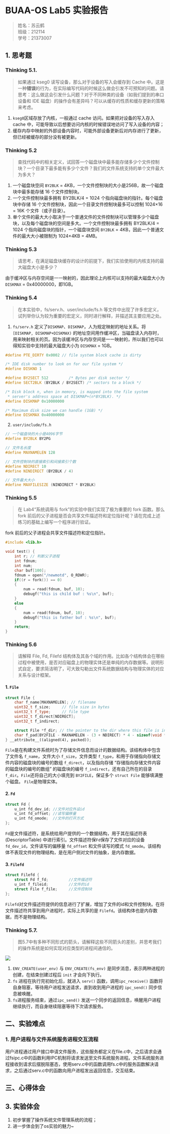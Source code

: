 # BUAA-OS Lab5 实验报告

> 姓名：苏云鹤  
> 班级：212114  
> 学号：21373007  

## 1. 思考题

### Thinking 5.1. 
> 如果通过 kseg0 读写设备，那么对于设备的写入会缓存到 Cache 中。这是一种**错误**的行为，在实际编写代码的时候这么做会引发不可预知的问题。请思考：这么做这会引发什么问题？对于不同种类的设备（如我们提到的串口设备和 IDE 磁盘）的操作会有差异吗？可以从缓存的性质和缓存更新的策略来考虑。

1. `kseg0`区域存放了内核，一般通过 cache 访问。如果把对设备的写入存入 cache 中，可能导致以后想要访问内核的时候错误地访问了写入设备的内容；
2. 缓存内存中映射的外部设备内容时，可能外部设备更新后对内存进⾏了更新，但已经被缓存的部分没有被更新。

### Thinking 5.2 
> 查找代码中的相关定义，试回答一个磁盘块中最多能存储多少个文件控制块？一个目录下最多能有多少个文件？我们的文件系统支持的单个文件最大为多大？ 
 
 1. 一个磁盘块空间 `BY2BLK` = 4KB，⼀个文件控制块的大小是256B，故一个磁盘块中最多能存储 16 个文件控制块。
 2. 一个文件控制块最多拥有 BY2BLK/4 = 1024 个指向磁盘块的指针。每个磁盘块中存储 16 个文件控制块，因此一个目录文件控制块最多可以控制 1024×16 = 16K 个文件（或子目录）。
 3. 单个文件的最大大小取决于一个普通文件的文件控制块可以管理多少个磁盘块，以及每个磁盘块的空间是多大。一个文件控制块最多拥有 BY2BLK/4 = 1024 个指向磁盘块的指针，一个磁盘块空间 `BY2BLK` = 4KB，因此一个普通文件的最大大小被限制为 1024×4KB = 4MB。
   
### Thinking 5.3 
> 请思考，在满足磁盘块缓存的设计的前提下，我们实验使用的内核支持的最大磁盘大小是多少？ 

由于缓冲区与内存空间是一一映射的，因此理论上内核可以支持的最大磁盘大小为 `DISKMAX` = 0x40000000，即1GB。

### Thinking 5.4 
> 在本实验中，fs/serv.h、user/include/fs.h 等文件中出现了许多宏定义，试列举你认为较为重要的宏定义，同时进行解释，并描述其主要应用之处。

1. `fs/serv.h`
定义了`DISKMAP`、`DISKMAP`，人为规定映射的地址关系。将 `[DISKMAP, DISKMAP+DISKMAX)` 的地址空间用作缓冲区，当磁盘读入内存时，用来映射相关的页。因为该缓冲区与内存空间是一一映射的，所以我们也可以得知实验中支持的最大磁盘大小为 `DISKMAX` = 1GB。
```cpp
#define PTE_DIRTY 0x0002 // file system block cache is dirty

/* IDE disk number to look on for our file system */
#define DISKNO 1

#define BY2SECT 512		    /* Bytes per disk sector */
#define SECT2BLK (BY2BLK / BY2SECT) /* sectors to a block */

/* Disk block n, when in memory, is mapped into the file system
 * server's address space at DISKMAP+(n*BY2BLK). */
#define DISKMAP 0x10000000

/* Maximum disk size we can handle (1GB) */
#define DISKMAX 0x40000000
```

2. `user/include/fs.h`
```cpp
// ⼀个磁盘块的⼤⼩是4096字节
#define BY2BLK BY2PG 

// 文件名长度
#define MAXNAMELEN 128 

// 文件控制块的直接索引和间接索引个数
#define NDIRECT 10
#define NINDIRECT (BY2BLK / 4) 

// 文件最大大小
#define MAXFILESIZE (NINDIRECT * BY2BLK)


```

### Thinking 5.5 
> 在 Lab4“系统调用与 fork”的实验中我们实现了极为重要的 fork 函数。那么 fork 前后的父子进程是否会共享文件描述符和定位指针呢？请在完成上述练习的基础上编写一个程序进行验证。

fork 前后的父子进程会共享文件描述符和定位指针。
```cpp
#include <lib.h>

void test() {
    int r; // 判断父子进程
    int fdnum;
    int num;
    char buf[100];
	fdnum = open("/newmotd", O_RDWR);
    if((r = fork()) == 0)
    {
        num = read(fdnum, buf, 10);
		debugf("this is child buf : %s\n", buf);
    }
    else
    {
        num = read(fdnum, buf, 10);
		debugf("this is father buf : %s\n", buf);
    }
    return;
}
```

### Thinking 5.6 
> 请解释 File, Fd, Filefd 结构体及其各个域的作用。比如各个结构体会在哪些过程中被使用，是否对应磁盘上的物理实体还是单纯的内存数据等。说明形式自定，要求简洁明了，可大致勾勒出文件系统数据结构与物理实体的对应关系与设计框架。 

#### 1. `File`
```cpp
struct File {
	char f_name[MAXNAMELEN]; // filename
	uint32_t f_size;	 // file size in bytes
	uint32_t f_type;	 // file type
	uint32_t f_direct[NDIRECT];
	uint32_t f_indirect;

	struct File *f_dir; // the pointer to the dir where this file is in, valid only in memory.
	char f_pad[BY2FILE - MAXNAMELEN - (3 + NDIRECT) * 4 - sizeof(void *)];
} __attribute__((aligned(4), packed));
```

`File`是在构建文件系统时为了存储文件信息而设计的数据结构。该结构体中包含了文件名 `f_name`，文件大小 `f_size`，文件类型 `f_type`，和用于存储指向存储文件内容的磁盘块的编号的数组 `f_direct`，以及指向存储 “存储指向存储文件内容的磁盘块的编号的数组” 的磁盘块的编号 `f_indirect`，还有自己所在的目录 `f_dir`。`File`还将自己的大小填充到 `BY2FILE`，保证多个 `struct File` 能够填满整个磁盘。
`File`是物理实体。

#### 2. `Fd`
```cpp
struct Fd {
	u_int fd_dev_id; //文件对应外设id
	u_int fd_offset; //读写偏移量
	u_int fd_omode;  //文件的打开方式
};
```
`Fd`是文件描述符，是系统给用户提供的一个数据结构，用于其在描述符表 (DescriptorTable) 中进行索引。文件描述符保`Fd`保存了文件对应的设备 `fd_dev_id`，文件读写的偏移量 `fd_offset` 和文件读写的模式 `fd_omode`。该结构体不表现文件的物理结构，是在用户侧对文件的抽象，是内存数据。

#### 3. `Filefd`
```cpp
struct Filefd {
	struct Fd f_fd;			//文件描述符
	u_int f_fileid;			//文件的id
	struct File f_file;		//文件控制块
};
```
`Filefd`对文件描述符提供的信息进行了扩展，增加了文件的id和文件控制块。在将文件描述符共享到用户进程时，实际上共享的是 `Filefd`。该结构体也是内存数据，而不是物理结构。

### Thinking 5.7. 
> 图5.7中有多种不同形式的箭头，请解释这些不同箭头的差别，并思考我们的操作系统是如何实现对应类型的进程间通信的。

![](pics/图1.png)

1. `ENV_CREATE(user_env)` 与 `ENV_CREATE(fs_env)` 是同步消息，表示两种进程的创建，在结束创建过程后 `init` 才会向下执行。
2. `fs` 进程在执行完初始化后，就进入 `serv()` 函数，调用`ipc_receive()` 函数将自身阻塞，等待用户进程发送请求，直到收到用户进程的 `ipc_send()` 同步信息被唤醒。
3. `fs`进程服务结束，通过`ipc_send()` 发送一个同步的返回信息，唤醒用户进程继续执行，而自身继续阻塞等待下次请求服务。


## 二、实验难点
### 1. 用户进程与文件系统服务进程交互流程
用户进程通过用户接口申请文件服务，这些服务都定义在file.c中，之后请求会通过fsipc.c中的函数利用IPC机制将请求发送至文件系统服务进程。文件系统服务进程接收到请求后摆脱阻塞态，使用serv.c中的函数调用fs.c中的服务函数解决请求，之后通过serv.c中的函数向用户进程发出返回信息，交互结束。




## 三、心得体会
## 3. 实验体会
1. 初步掌握了操作系统文件管理系统的流程；
2. 进一步体会到了os实验的魅力~